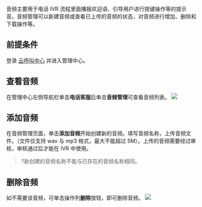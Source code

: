 音频主要用于电话 IVR 流程里面播报欢迎语、引导用户进行按键操作等的提示音。音频管理可以新建音频或查看已上传的音频的状态，对音频进行增加、删除和下载操作等。

## 前提条件
登录 [云呼叫中心](https://tccc.qcloud.com/login) 并进入管理中心。
## 查看音频
在管理中心左侧导航栏单击**电话客服**后单击**音频管理**可查看音频列表。
![](https://main.qcloudimg.com/raw/fcaa48b08e1f5fb8f2fc82e57f35a4d7.png)

## 添加音频
在音频管理页面，单击**添加音频**开始创建新的音频。填写音频名称，上传音频文件。（文件仅支持 wav 与 mp3 格式，最大不能超过 5M）。上传的音频需要经过审核，审核通过后才能在 IVR 中使用。
>?新创建的音频名称不能与已存在的音频名称相同。
>

## 删除音频
如不需要该音频，可单击操作列**删除**按钮，即可删除音频。
![](https://main.qcloudimg.com/raw/a939166a8f0380f67a69cb2343fd5d7f.png)
